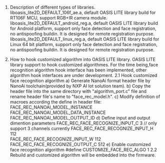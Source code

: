 1. Description of different types of libraries.
	liboasis_lite2D_DEFAULT_106f_ae.a, default OASIS LITE library build for RT106F MCU, support RGB+IR camera module.
	liboasis_lite2D_DEFAULT_android_reg.a, default OASIS LITE library build for Android platform, support only face detection
    and face registration, no antispoofing buildin. It is designed for remote registration purpose.
	liboasis_lite2D_DEFAULT_linux_reg.a, default OASIS LITE library build for Linux 64 bit platform, support only face detection
    and face registration, no antispoofing buildin. It is designed for remote registration purpose.
	
2. How to hook customized algorithm into OASIS LITE library.
	OASIS LITE library support to hook customized algorithmes. For the time being,face recognition algorithm hook interface
    has been implemented, other algorithm hook interfaces are under development.
    2.1 Hook customized face recognition algorithm
	a) Generate NanoAi format header file by NanoAi toolchain(provided by NXP AI Iot solution team).
        b) Copy the header file into the same directory with "algorithm_port.c" file and rename header file's name 
         to "face_rec_model.h".
        c) Modify definition of macroes according the define in header file:
			FACE_REC_NANOAI_MODEL_INSTANCE 
			FACE_REC_NANOAI_MODEL_DATA_INSTANCE 
			FACE_REC_NANOAI_MODEL_OUTPUT_ID
	d) Define input and output dimention parameters
			FACE_REC_FACE_RECOGNIZE_INPUT_C 3  // only support 3 channels currently
			FACE_REC_FACE_RECOGNIZE_INPUT_H 112  
			FACE_REC_FACE_RECOGNIZE_INPUT_W 112
			FACE_REC_FACE_RECOGNIZE_OUTPUT_C 512
	e) Enable customized face recognition algorithm
		  #define CUSTOMIZE_FACE_REC_ALGO 1
	2.2 Rebuild and customized algorithm will be embedded into the firmware.
	 
